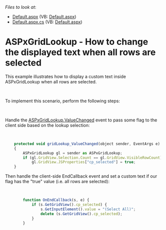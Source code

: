 <!-- default file list -->
*Files to look at*:

* [Default.aspx](./CS/WebSite/Default.aspx) (VB: [Default.aspx](./VB/WebSite/Default.aspx))
* [Default.aspx.cs](./CS/WebSite/Default.aspx.cs) (VB: [Default.aspx](./VB/WebSite/Default.aspx))
<!-- default file list end -->
# ASPxGridLookup - How to change the displayed text when all rows are selected


<p>This example illustrates how to display a custom text inside ASPxGridLookup when all rows are selected.</p><br />
<p>To implement this scenario, perform the following steps:</p><br />
<p>Handle the <a href="http://documentation.devexpress.com/#AspNet/DevExpressWebASPxEditorsASPxEdit_ValueChangedtopic">ASPxGridLookup.ValueChanged</a> event to pass some flag to the client side based on the lookup selection:</p><p><br />


```js
    protected void gridLookup_ValueChanged(object sender, EventArgs e)
    {
        ASPxGridLookup gl = sender as ASPxGridLookup;
        if (gl.GridView.Selection.Count == gl.GridView.VisibleRowCount)
            gl.GridView.JSProperties["cp_selected"] = true;
    }

```

 </p><p>Then handle the client-side EndCallback event and set a custom text if our flag has the "true" value (i.e. all rows are selected):</p><br />


```js
        function OnEndCallback(s, e) {
            if (s.GetGridView().cp_selected) {
                s.GetInputElement().value = "(Select All)";
                delete (s.GetGridView().cp_selected);
            }
        }
```

<p> </p>

<br/>



